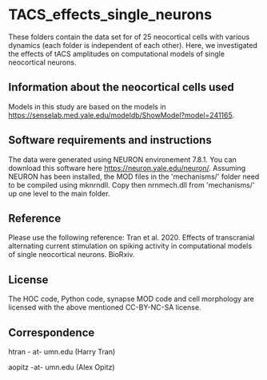 # TACS_effects_single_neurons



These folders contain the data set for of 25 neocortical cells with various dynamics (each folder is independent of each other). Here, we investigated the effects of tACS amplitudes on computational models of single neocortical neurons. 

## Information about the neocortical cells used
Models in this study are based on the models in https://senselab.med.yale.edu/modeldb/ShowModel?model=241165.

## Software requirements and instructions
The data were generated using NEURON environement 7.8.1.  You can download this software here https://neuron.yale.edu/neuron/. 
Assuming NEURON has been installed, the MOD files in the 'mechanisms/' folder need to be compiled using mknrndll. Copy then nrnmech.dll from 'mechanisms/' up one level to the main folder.

## Reference
Please use the following reference: Tran et al. 2020. Effects of transcranial alternating current stimulation on spiking activity in computational models of single neocortical neurons. BioRxiv.

## License
The HOC code, Python code, synapse MOD code and cell morphology are licensed with the above mentioned CC-BY-NC-SA license.

## Correspondence
htran - at- umn.edu (Harry Tran)

aopitz -at- umn.edu (Alex Opitz)
